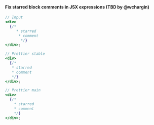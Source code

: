 #### Fix starred block comments in JSX expressions (TBD by @wchargin)

<!-- prettier-ignore -->
```jsx
// Input
<div>
  {/*
     * starred
      * comment
       */}
</div>;

// Prettier stable
<div>
  {/*
   * starred
   * comment
   */}
</div>;

// Prettier main
<div>
  {/*
    * starred
    * comment
    */}
</div>;
```
